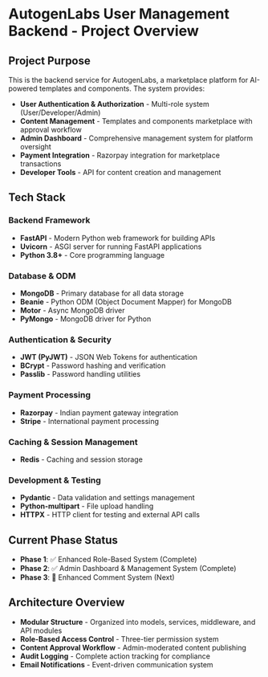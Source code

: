 # AutogenLabs User Management Backend - Project Overview

## Project Purpose
This is the backend service for AutogenLabs, a marketplace platform for AI-powered templates and components. The system provides:

- **User Authentication & Authorization** - Multi-role system (User/Developer/Admin)
- **Content Management** - Templates and components marketplace with approval workflow
- **Admin Dashboard** - Comprehensive management system for platform oversight
- **Payment Integration** - Razorpay integration for marketplace transactions
- **Developer Tools** - API for content creation and management

## Tech Stack

### Backend Framework
- **FastAPI** - Modern Python web framework for building APIs
- **Uvicorn** - ASGI server for running FastAPI applications
- **Python 3.8+** - Core programming language

### Database & ODM
- **MongoDB** - Primary database for all data storage
- **Beanie** - Python ODM (Object Document Mapper) for MongoDB
- **Motor** - Async MongoDB driver
- **PyMongo** - MongoDB driver for Python

### Authentication & Security
- **JWT (PyJWT)** - JSON Web Tokens for authentication
- **BCrypt** - Password hashing and verification
- **Passlib** - Password handling utilities

### Payment Processing
- **Razorpay** - Indian payment gateway integration
- **Stripe** - International payment processing

### Caching & Session Management
- **Redis** - Caching and session storage

### Development & Testing
- **Pydantic** - Data validation and settings management
- **Python-multipart** - File upload handling
- **HTTPX** - HTTP client for testing and external API calls

## Current Phase Status
- **Phase 1**: ✅ Enhanced Role-Based System (Complete)
- **Phase 2**: ✅ Admin Dashboard & Management System (Complete)
- **Phase 3**: 🔄 Enhanced Comment System (Next)

## Architecture Overview
- **Modular Structure** - Organized into models, services, middleware, and API modules
- **Role-Based Access Control** - Three-tier permission system
- **Content Approval Workflow** - Admin-moderated content publishing
- **Audit Logging** - Complete action tracking for compliance
- **Email Notifications** - Event-driven communication system